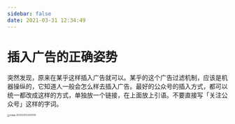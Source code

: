 ```yaml
---
sidebar: false
date: 2021-03-31 12:34:49
---
```


# 插入广告的正确姿势

突然发现，原来在某乎这样插入广告就可以。某乎的这个广告过滤机制，应该是机器操纵的，它知道人一般会怎么样去插入广告。最好的公众号的插入方式，都可以统一都改成这样的方式，单独放一个链接，在上面放上引语。不要直接写「关注公众号」这样的字词。

<img src="https://cdn.jsdelivr.net/gh/rixingyike/images/2021/20210331123513image-20210331123507005.png" alt="image-20210331123507005" style="zoom:33%;" />